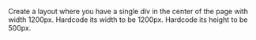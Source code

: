 Create a layout where you have a single div in the center of the page with width 1200px. Hardcode its width to be 1200px. Hardcode its height to be 500px.